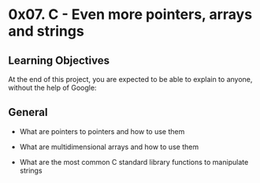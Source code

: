 # 0x07. C - Even more pointers, arrays and strings

## Learning Objectives

At the end of this project, you are expected to be able to explain to anyone, without the help of Google:

## General
* What are pointers to pointers and how to use them

* What are multidimensional arrays and how to use them

* What are the most common C standard library functions to manipulate strings
